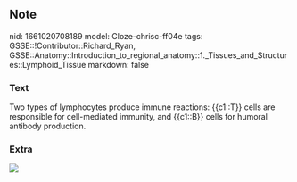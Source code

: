 ## Note
nid: 1661020708189
model: Cloze-chrisc-ff04e
tags: GSSE::!Contributor::Richard_Ryan, GSSE::Anatomy::Introduction_to_regional_anatomy::1._Tissues_and_Structures::Lymphoid_Tissue
markdown: false

### Text
<div class="toggle">
  Two types of lymphocytes produce immune reactions: {{c1::T}}
  cells are responsible for cell-mediated immunity, and {{c1::B}}
  cells for humoral antibody production.
</div>

### Extra
<img src="t-cell-thumb-l.png">
